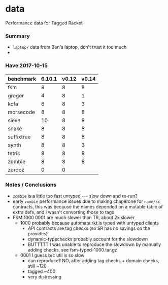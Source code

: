 data
===

Performance data for Tagged Racket

### Summary

- `laptop/` data from Ben's laptop, don't trust it too much
- 


### Have 2017-10-15

| benchmark  | 6.10.1 | v0.12 | v0.14 |
|------------|--------|-------|-------|
| fsm        |      8 |     8 |     8 |
| gregor     |      4 |     8 |     1 |
| kcfa       |      6 |     8 |     3 |
| morsecode  |      8 |     8 |     8 |
| sieve      |     10 |     8 |     8 |
| snake      |      8 |     8 |     8 |
| suffixtree |      8 |     8 |     8 |
| synth      |      8 |     8 |     3 |
| tetris     |      8 |     8 |     8 |
| zombie     |      8 |     8 |     8 |
| zordoz     |      0 |     0 |


### Notes / Conclusions

- `zombie` is a little too fast untyped --- slow down and re-run?
- early `zombie` performance issues due to making chaperone for `name/sc` contracts,
  this was because the names depended on a mutable table of extra defs,
  and I wasn't converting those to tags
- FSM 1000 0001 are much slower than TR, about 2x slower
  - 1000 probably because automata.rkt is typed with untyped clients
    - API contracts are tag checks (so SR has no savings on the provides)
    - dynamic-typechecks probably account for the slowdown
    - BUTTTTT I was unable to reproduce the slowdown by manually adding checks,
      see fsm-typed-1000.tar.gz
  - 0001 I guess b/c util is so slow
    - can reproduce? NO, after adding tag checks + domain checks, still ~120
    - tagged ~400
    - very distressing
